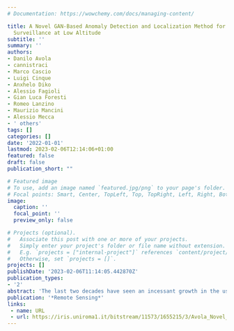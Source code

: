 ```yaml
---
# Documentation: https://wowchemy.com/docs/managing-content/

title: A Novel GAN-Based Anomaly Detection and Localization Method for Aerial Video
  Surveillance at Low Altitude
subtitle: ''
summary: ''
authors:
- Danilo Avola
- cannistraci
- Marco Cascio
- Luigi Cinque
- Anxhelo Diko
- Alessio Fagioli
- Gian Luca Foresti
- Romeo Lanzino
- Maurizio Mancini
- Alessio Mecca
- ' others'
tags: []
categories: []
date: '2022-01-01'
lastmod: 2023-02-06T12:14:06+01:00
featured: false
draft: false
publication_short: ""

# Featured image
# To use, add an image named `featured.jpg/png` to your page's folder.
# Focal points: Smart, Center, TopLeft, Top, TopRight, Left, Right, BottomLeft, Bottom, BottomRight.
image:
  caption: ''
  focal_point: ''
  preview_only: false

# Projects (optional).
#   Associate this post with one or more of your projects.
#   Simply enter your project's folder or file name without extension.
#   E.g. `projects = ["internal-project"]` references `content/project/deep-learning/index.md`.
#   Otherwise, set `projects = []`.
projects: []
publishDate: '2023-02-06T11:14:05.442870Z'
publication_types:
- '2'
abstract: 'The last two decades have seen an incessant growth in the use of Unmanned Aerial Vehicles (UAVs) equipped with HD cameras for developing aerial vision-based systems to support civilian and military tasks, including land monitoring, change detection, and object classification. To perform most of these tasks, the artificial intelligence algorithms usually need to know, a priori, what to look for, identify. or recognize. Actually, in most operational scenarios, such as war zones or post-disaster situations, areas and objects of interest are not decidable a priori since their shape and visual features may have been altered by events or even intentionally disguised (e.g., improvised explosive devices (IEDs)). For these reasons, in recent years, more and more research groups are investigating the design of original anomaly detection methods, which, in short, are focused on detecting samples that differ from the others in terms of visual appearance and occurrences with respect to a given environment. In this paper, we present a novel two-branch Generative Adversarial Network (GAN)-based method for low-altitude RGB aerial video surveillance to detect and localize anomalies. We have chosen to focus on the low-altitude sequences as we are interested in complex operational scenarios where even a small object or device can represent a reason for danger or attention. The proposed model was tested on the UAV Mosaicking and Change Detection (UMCD) dataset, a one-of-a-kind collection of challenging videos whose sequences were acquired between 6 and 15 m above sea level on three types of ground (i.e., urban, dirt, and countryside). Results demonstrated the effectiveness of the model in terms of Area Under the Receiving Operating Curve (AUROC) and Structural Similarity Index (SSIM), achieving an average of 97.2% and 95.7%, respectively, thus suggesting that the system can be deployed in real-world applications.'
publication: '*Remote Sensing*'
links:
 - name: URL
 - url: https://iris.uniroma1.it/bitstream/11573/1655215/3/Avola_Novel_2022.pdf
---
```

